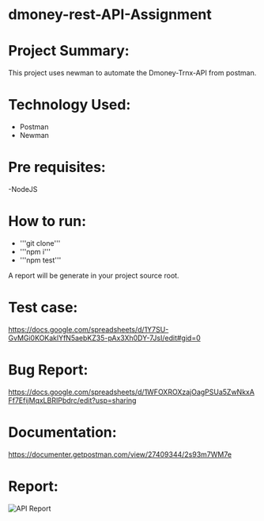 # dmoney-rest-API-Assignment

# Project Summary:
This project uses newman to automate the Dmoney-Trnx-API from postman.

# Technology Used:
- Postman
- Newman

# Pre requisites:
-NodeJS

# How to run:
- '''git clone'''
- '''npm i'''
- '''npm test'''

A report will be generate in your project source root.

# Test case:
https://docs.google.com/spreadsheets/d/1Y7SU-GvMGi0KOKaklYfN5aebKZ35-pAx3Xh0DY-7JsI/edit#gid=0

# Bug Report:
https://docs.google.com/spreadsheets/d/1WFOXROXzajOagPSUa5ZwNkxAFf7EfijMqxLBRIPbdrc/edit?usp=sharing

# Documentation:
https://documenter.getpostman.com/view/27409344/2s93m7WM7e

# Report:

![API Report](https://github.com/FarihaNusrat460/dmoney-rest-API-Assignment/assets/67582150/1462882b-348d-46c7-aae2-8c2fa4309a6a)



